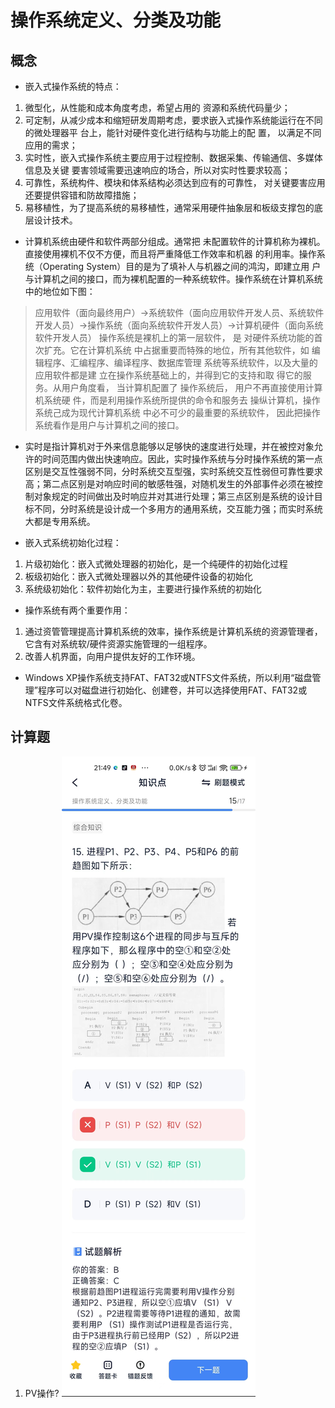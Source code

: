 # 操作系统定义、分类及功能

## 概念
* 嵌入式操作系统的特点： 
1. 微型化，从性能和成本角度考虑，希望占用的 资源和系统代码量少； 
2. 可定制，从减少成本和缩短研发周期考虑，要求嵌入式操作系统能运行在不同的微处理器平 台上，能针对硬件变化进行结构与功能上的配 置， 以满足不同应用的需求；
3. 实时性，嵌入式操作系统主要应用于过程控制、数据采集、传输通信、多媒体信息及关键 要害领域需要迅速响应的场合，所以对实时性要求较高； 
4. 可靠性，系统构件、模块和体系结构必须达到应有的可靠性， 对关键要害应用还要提供容错和防故障措施；
5. 易移植性，为了提高系统的易移植性，通常采用硬件抽象层和板级支撑包的底层设计技术。

* 计算机系统由硬件和软件两部分组成。通常把 未配置软件的计算机称为裸机。直接使用裸机不仅不方便，而且将严重降低工作效率和机器 的利用率。操作系统（Operating System）目的是为了填补人与机器之间的鸿沟，即建立用 户与计算机之间的接口，而为裸机配置的一种系统软件。操作系统在计算机系统中的地位如下图：
> 应用软件（面向最终用户）->系统软件（面向应用软件开发人员、系统软件开发人员）->操作系统（面向系统软件开发人员）->计算机硬件（面向系统软件开发人员）
> 操作系统是裸机上的第一层软件， 是 对硬件系统功能的首次扩充。它在计算机系统 中占据重要而特殊的地位，所有其他软件，如 编辑程序、汇编程序、编译程序、数据库管理 系统等系统软件，以及大量的应用软件都是建 立在操作系统基础上的，并得到它的支持和取 得它的服务。从用户角度看， 当计算机配置了 操作系统后， 用户不再直接使用计算机系统硬 件，而是利用操作系统所提供的命令和服务去 操纵计算机，操作系统己成为现代计算机系统 中必不可少的最重要的系统软件， 因此把操作 系统看作是用户与计算机之间的接口。


* 实时是指计算机对于外来信息能够以足够快的速度进行处理，并在被控对象允许的时间范围内做出快速响应。因此，实时操作系统与分时操作系统的第一点区别是交互性强弱不同，分时系统交互型强，实时系统交互性弱但可靠性要求高；第二点区别是对响应时间的敏感牲强，对随机发生的外部事件必须在被控制对象规定的时间做出及时响应并对其进行处理；第三点区别是系统的设计目标不同，分时系统是设计成一个多用方的通用系统，交互能力强；而实时系统大都是专用系统。

* 嵌入式系统初始化过程：
1. 片级初始化：嵌入式微处理器的初始化，是一个纯硬件的初始化过程
2. 板级初始化：嵌入式微处理器以外的其他硬件设备的初始化
3. 系统级初始化：软件初始化为主，主要进行操作系统的初始化

* 操作系统有两个重要作用： 
1. 通过资管管理提高计算机系统的效率，操作系统是计算机系统的资源管理者，它含有对系统软/硬件资源实施管理的一组程序。 
2. 改善人机界面，向用户提供友好的工作环境。

* Windows XP操作系统支持FAT、FAT32或NTFS文件系统，所以利用“磁盘管理”程序可以对磁盘进行初始化、创建卷，并可以选择使用FAT、FAT32或NTFS文件系统格式化卷。

## 计算题
1. PV操作?
![](../../../assets/img/PV.jpg)